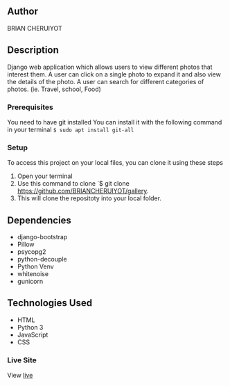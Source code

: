 ## Author
BRIAN CHERUIYOT
## Description
Django web application which allows users to view different photos that interest them. A user can click on a single photo to expand it and also view the details of the photo. A user can search for different categories of photos. (ie. Travel, school, Food)

### Prerequisites
You need to have git installed
You can install it with the following command in your terminal
`$ sudo apt install git-all`
### Setup
To access this project on your local files, you can clone it using these steps
1. Open your terminal
2. Use this command to clone `$ git clone https://github.com/BRIANCHERUIYOT/gallery.
3. This will clone the repositoty into your local folder.
## Dependencies
* django-bootstrap
* Pillow
* psycopg2
* python-decouple
* Python Venv
* whitenoise
* gunicorn
## Technologies Used
* HTML
* Python 3
* JavaScript
* CSS
### Live Site
View [live]()
